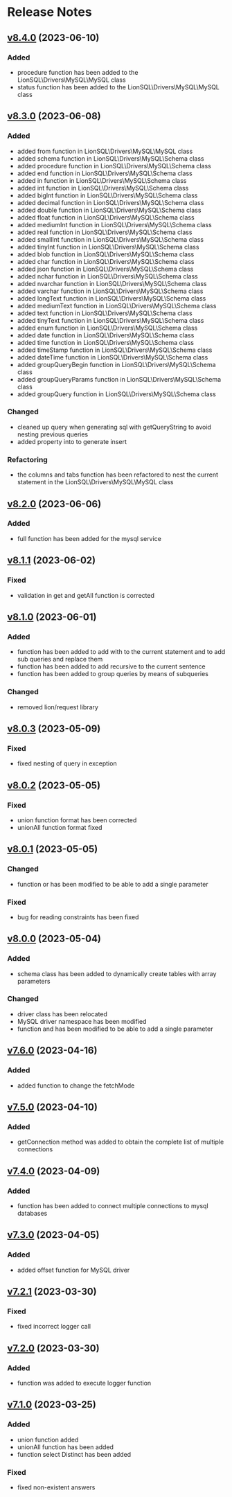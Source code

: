 # Release Notes

## [v8.4.0](https://github.com/Sleon4/Lion-SQL/compare/v8.3.0...v8.4.0) (2023-06-10)

### Added
- procedure function has been added to the LionSQL\Drivers\MySQL\MySQL class
- status function has been added to the LionSQL\Drivers\MySQL\MySQL class

## [v8.3.0](https://github.com/Sleon4/Lion-SQL/compare/v8.2.0...v8.3.0) (2023-06-08)

### Added
- added from function in LionSQL\Drivers\MySQL\MySQL class
- added schema function in LionSQL\Drivers\MySQL\Schema class
- added procedure function in LionSQL\Drivers\MySQL\Schema class
- added end function in LionSQL\Drivers\MySQL\Schema class
- added in function in LionSQL\Drivers\MySQL\Schema class
- added int function in LionSQL\Drivers\MySQL\Schema class
- added bigInt function in LionSQL\Drivers\MySQL\Schema class
- added decimal function in LionSQL\Drivers\MySQL\Schema class
- added double function in LionSQL\Drivers\MySQL\Schema class
- added float function in LionSQL\Drivers\MySQL\Schema class
- added mediumInt function in LionSQL\Drivers\MySQL\Schema class
- added real function in LionSQL\Drivers\MySQL\Schema class
- added smallInt function in LionSQL\Drivers\MySQL\Schema class
- added tinyInt function in LionSQL\Drivers\MySQL\Schema class
- added blob function in LionSQL\Drivers\MySQL\Schema class
- added char function in LionSQL\Drivers\MySQL\Schema class
- added json function in LionSQL\Drivers\MySQL\Schema class
- added nchar function in LionSQL\Drivers\MySQL\Schema class
- added nvarchar function in LionSQL\Drivers\MySQL\Schema class
- added varchar function in LionSQL\Drivers\MySQL\Schema class
- added longText function in LionSQL\Drivers\MySQL\Schema class
- added mediumText function in LionSQL\Drivers\MySQL\Schema class
- added text function in LionSQL\Drivers\MySQL\Schema class
- added tinyText function in LionSQL\Drivers\MySQL\Schema class
- added enum function in LionSQL\Drivers\MySQL\Schema class
- added date function in LionSQL\Drivers\MySQL\Schema class
- added time function in LionSQL\Drivers\MySQL\Schema class
- added timeStamp function in LionSQL\Drivers\MySQL\Schema class
- added dateTime function in LionSQL\Drivers\MySQL\Schema class
- added groupQueryBegin function in LionSQL\Drivers\MySQL\Schema class
- added groupQueryParams function in LionSQL\Drivers\MySQL\Schema class
- added groupQuery function in LionSQL\Drivers\MySQL\Schema class

### Changed
- cleaned up query when generating sql with getQueryString to avoid nesting previous queries
- added property into to generate insert

### Refactoring
- the columns and tabs function has been refactored to nest the current statement in the LionSQL\Drivers\MySQL\MySQL class

## [v8.2.0](https://github.com/Sleon4/Lion-SQL/compare/v8.1.1...v8.2.0) (2023-06-06)

### Added
- full function has been added for the mysql service

## [v8.1.1](https://github.com/Sleon4/Lion-SQL/compare/v8.1.0...v8.1.1) (2023-06-02)

### Fixed
- validation in get and getAll function is corrected

## [v8.1.0](https://github.com/Sleon4/Lion-SQL/compare/v8.0.3...v8.1.0) (2023-06-01)

### Added
- function has been added to add with to the current statement and to add sub queries and replace them
- function has been added to add recursive to the current sentence
- function has been added to group queries by means of subqueries

### Changed
- removed lion/request library

## [v8.0.3](https://github.com/Sleon4/Lion-SQL/compare/v8.0.2...v8.0.3) (2023-05-09)

### Fixed
- fixed nesting of query in exception

## [v8.0.2](https://github.com/Sleon4/Lion-SQL/compare/v8.0.1...v8.0.2) (2023-05-05)

### Fixed
- union function format has been corrected
- unionAll function format fixed

## [v8.0.1](https://github.com/Sleon4/Lion-SQL/compare/v8.0.0...v8.0.1) (2023-05-05)

### Changed
- function or has been modified to be able to add a single parameter

### Fixed
- bug for reading constraints has been fixed

## [v8.0.0](https://github.com/Sleon4/Lion-SQL/compare/v7.6.0...v8.0.0) (2023-05-04)

### Added
- schema class has been added to dynamically create tables with array parameters

### Changed
- driver class has been relocated
- MySQL driver namespace has been modified
- function and has been modified to be able to add a single parameter

## [v7.6.0](https://github.com/Sleon4/Lion-SQL/compare/v7.5.0...v7.6.0) (2023-04-16)

### Added
- added function to change the fetchMode

## [v7.5.0](https://github.com/Sleon4/Lion-SQL/compare/v7.4.0...v7.5.0) (2023-04-10)

### Added
- getConnection method was added to obtain the complete list of multiple connections

## [v7.4.0](https://github.com/Sleon4/Lion-SQL/compare/v7.3.0...v7.4.0) (2023-04-09)

### Added
- function has been added to connect multiple connections to mysql databases

## [v7.3.0](https://github.com/Sleon4/Lion-SQL/compare/v7.2.1...v7.3.0) (2023-04-05)

### Added
- added offset function for MySQL driver

## [v7.2.1](https://github.com/Sleon4/Lion-SQL/compare/v7.2.0...v7.2.1) (2023-03-30)

### Fixed
- fixed incorrect logger call

## [v7.2.0](https://github.com/Sleon4/Lion-SQL/compare/v7.1.0...v7.2.0) (2023-03-30)

### Added
- function was added to execute logger function

## [v7.1.0](https://github.com/Sleon4/Lion-SQL/compare/v7.0.0...v7.1.0) (2023-03-25)

### Added
- union function added
- unionAll function has been added
- function select Distinct has been added

### Fixed
- fixed non-existent answers